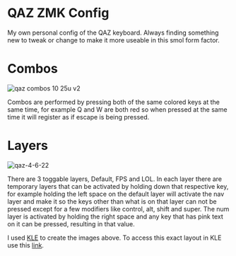 # QAZ ZMK Config
My own personal config of the QAZ keyboard. Always finding something new to tweak or change to make it more useable in this smol form factor.

# Combos
![qaz combos 10 25u v2](https://user-images.githubusercontent.com/19944156/161925244-b39fda56-93ce-4727-8719-99ac3a9ae241.png)

Combos are performed by pressing both of the same colored keys at the same time, for example Q and W are both red so when pressed at the same time it will register as if escape is being pressed.
# Layers
![qaz-4-6-22](https://user-images.githubusercontent.com/19944156/161935626-f5be55cd-b6d5-4423-ae89-45d8db850d14.png)




There are 3 toggable layers, Default, FPS and LOL. In each layer there are temporary layers that can be activated by holding down that respective key, for example holding the left space on the default layer will activate the nav layer and make it so the keys other than what is on that layer can not be pressed except for a few modifiers like control, alt, shift and super. The num layer is activated by holding the right space and any key that has pink text on it can be pressed, resulting in that value.

I used [KLE](http://www.keyboard-layout-editor.com/) to create the images above. To access this exact layout in KLE use this [link](http://www.keyboard-layout-editor.com/##@_name=QAZ%204-6-22&plate:true%3B&@_a:7&fa@:4%3B&w:10.25%3B&=Default%20Layer%3B&@_c=%23f7abbc&t=%23000000%0A%0A%0A%23ff0099%0A%0A%0A%0A%23ff0099&sm=cherry&a:4%3B&=Q%0A%0A%0A1%0A%0A%0A%0A!&_fa@:4&:0&:0&:0&:0&:0&:0&:2%3B%3B&=W%0A%0A%0A2%0A%0A%0A%0A%2F@&_c=%23cccccc&fa@:4%3B%3B&=E%0A%0A%0A3%0A%0A%0A%0A%23&=R%0A%0A%0A4%0A%0A%0A%0A$&=T%0A%0A%0A5%0A%0A%0A%0A%25&=Y%0A%0A%0A6%0A%0A%0A%0A%5E&=U%0A%0A%0A7%0A%0A%0A%0A%2F&&_t=%23000000%0A%0A%0A%23ff0099%0A%0A%0A%0A%23ff0099%0A%0A%23620ce8%3B&=I%0A%0A%0A8%0A%0A%0A%0A*%0A%0A%3Ci%20class%2F='kb%20kb-Arrows-Up'%3E%3C%2F%2Fi%3E&_c=%23a7edbe&t=%23000000%0A%0A%0A%23ff0099%0A%0A%0A%0A%23ff0099%3B&=O%0A%0A%0A9%0A%0A%0A%0A(&_t=%23000000%0A%23620ce8%0A%0A%23ff0099%0A%0A%0A%0A%23ff0099&w:1.25%3B&=P%0Adel%0A%0A0%0A%0A%0A%0A)%3B&@_c=%23f8bd96&t=%23000000&w:1.25%3B&=A&=S&_c=%23cccccc%3B&=D&_n:true%3B&=F&=G&=H&_t=%23000000%0A%0A%0A%23ff0099%0A%0A%0A%0A%23ff0099%0A%0A%23620ce8&n:true%3B&=J%0A%0A%0A-%0A%0A%0A%0A%2F_%0A%0A%3Ci%20class%2F='kb%20kb-Arrows-Left'%3E%3C%2F%2Fi%3E&=K%0A%0A%0A%2F=%0A%0A%0A%0A+%0A%0A%3Ci%20class%2F='kb%20kb-Arrows-Down'%3E%3C%2F%2Fi%3E&_c=%239ad4e5&fa@:4&:0&:0&:2&:0&:0&:0&:2%3B%3B&=L%0A%0A%0A%5B%0A%0A%0A%0A%7B%0A%0A%3Ci%20class%2F='kb%20kb-Arrows-Right'%3E%3C%2F%2Fi%3E&_t=%23000000%0A%0A%0A%23ff0099%0A%0A%0A%0A%23ff0099%3B&='%0A%0A%0A%5D%0A%0A%0A%22%0A%7D%3B&@_c=%23eee9a9&t=%23000000&w:1.75%3B&=Z%0AShift&=X&_c=%23cccccc%3B&=C&=V&=B&=N&=M&_c=%23c8afda&t=%23000000%0A%0A%0A%23620ce8%0A%0A%0A%0A%23620ce8&fa@:4%3B%3B&=%3C%0A%0A%0AUP%0A%0A%0A,%0APG&_t=%23000000%0A%0A%0A%0A%0A%0A%0A%0A%0A%23620ce8&fa@:4&:0&:0&:0&:0&:0&:0&:0&:0&:2%3B&w:1.5%3B&=%3E%0A%0A%0A%0A%0A%0A.%0A%0A%0Avol%20up%3B&@_c=%23cccccc&t=%23000000%3B&=Ctrl&=%3Ci%20class%2F='fa%20fa-codepen'%3E%3C%2F%2Fi%3E&=Alt&_t=%23000000%0A%23620ce8&w:2.25%3B&=Space%0ANav%20Layer&_t=%23000000%0A%23ff0099&w:2%3B&=Space%0ANum%20Layer&_t=%23000000%3B&=%2F:%0A%0A%0A%0A%0A%0A%2F%3B&_t=%23000000%0A%0A%23620ce8%0A%0A%0A%0A%0A%23620ce8&f2=undefined%3B&=%7C%0A%0APG%0A%0A%0A%0A%5C%0ADN&_t=%23000000%0A%0A%0A%0A%0A%0A%0A%0A%0A%23620ce8&fa@:0&:0&:0&:0&:0&:0&:0&:0&:0&:2%3B%3B&=%3F%0A%0A%0A%0A%0A%0A%2F%2F%0A%0A%0Avol%20down%3B&@_y:1&t=%23000000&a:7&fa@:4%3B&w:10.25%3B&=FPS%20Layer%3B&@_c=%23f7abbc&t=%23000000%0A%0A%0A%23ff0099&a:4%3B&=Tab%0A%0A%0A1&=Q%0A%0A%0A2&_c=%23cccccc%3B&=W%0A%0A%0A3&=E%0A%0A%0A4&=R%0A%0A%0A5&=T%0A%0A%0A6&=Y%0A%0A%0A7&=I%0A%0A%0A8&_c=%23a7edbe%3B&=O%0A%0A%0A9&_w:1.25%3B&=P%0A%0A%0A0%3B&@_c=%23f8bd96&t=%23000000&w:1.25%3B&=Tab&=A&_c=%23cccccc%3B&=S&_n:true%3B&=D&=F&=G&_t=%23000000%0A%0A%0A%23ff0099%0A%0A%0A%0A%23ff0099&n:true%3B&=H%0A%0A%0A-%0A%0A%0A%0A%2F_&=K%0A%0A%0A%2F=%0A%0A%0A%0A+&_c=%239ad4e5&fa@:4&:0&:0&:2&:0&:0&:0&:2%3B%3B&=L%0A%0A%0A%5B%0A%0A%0A%0A%7B&='%0A%0A%0A%5D%0A%0A%0A%22%0A%7D%3B&@_c=%23eee9a9&t=%23000000&w:1.75%3B&=Shift&=Z&_c=%23cccccc%3B&=X&=C&=V&=B&=M&_c=%23c8afda%3B&=%3C%0A%0A%0A%0A%0A%0A,&_w:1.5%3B&=%3E%0A%0A%0A%0A%0A%0A.%3B&@_c=%23cccccc%3B&=Ctrl&_a:7%3B&=&_a:4%3B&=Alt&_w:2.25%3B&=Space&_t=%23000000%0A%23ff0099&w:2%3B&=Space%0ANum%20Layer&_t=%23000000%3B&=%2F:%0A%0A%0A%0A%0A%0A%2F%3B&_f:3%3B&=%7C%0A%0A%0A%0A%0A%0A%5C&_a:7&fa@:2%3B%3B&=Exit%20FPS%20Layer%3B&@_y:1&fa@:4%3B&w:10.25%3B&=LOL%20Layer%3B&@_c=%23f7abbc&a:4&fa@:4&:0&:0&:0&:0&:0&:4%3B%3B&=~%0A%0A%0A%0A%0A%0A%60&=1&_c=%23cccccc%3B&=2&=3&=4&=5&=6&=7&_c=%23a7edbe%3B&=8&_w:1.25%3B&=9%3B&@_c=%23f8bd96&w:1.25%3B&=Tab&=Q&_c=%23cccccc%3B&=W&_n:true%3B&=E&=R&=T&_t=%23000000%0A%0A%0A%23ff0099%0A%0A%0A%0A%23ff0099&n:true%3B&=Y&=K&_c=%239ad4e5%3B&=L&_fa@:4&:0&:0&:0&:0&:0&:0&:0%3B%3B&='%0A%0A%0A%0A%0A%0A%22%3B&@_c=%23eee9a9&t=%23000000&w:1.75%3B&=Shift&=Z&_c=%23cccccc%3B&=X&=D&=F&=B&=M&_c=%23c8afda%3B&=%3C%0A%0A%0A%0A%0A%0A,&_w:1.5%3B&=%3E%0A%0A%0A%0A%0A%0A.%3B&@_c=%23cccccc%3B&=Ctrl&=%3Ci%20class%2F='fa%20fa-codepen'%3E%3C%2F%2Fi%3E&=Alt&_w:2.25%3B&=Space&_t=%23000000%0A%23ff0099&w:2%3B&=Space&_t=%23000000%3B&=%2F:%0A%0A%0A%0A%0A%0A%2F%3B&_f:3%3B&=%7C%0A%0A%0A%0A%0A%0A%5C&_a:7&fa@:2%3B%3B&=Exit%20LOL%20Layer).
